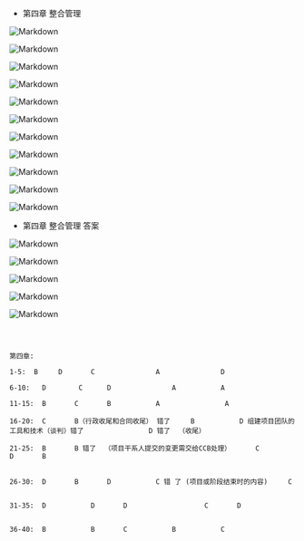 * 第四章 整合管理

![Markdown](http://p1.bpimg.com/583438/da17862157f91220.jpg)


![Markdown](http://p1.bpimg.com/583438/f1f4da6c63121874.jpg)



![Markdown](http://p1.bpimg.com/583438/da39e0450734f1a5.jpg)



![Markdown](http://p1.bpimg.com/583438/70ba0075d9a2713c.jpg)



![Markdown](http://p1.bpimg.com/583438/c41e907562cdae6b.jpg)





![Markdown](http://p1.bpimg.com/583438/6b85e9cda337948e.jpg)



![Markdown](http://p1.bpimg.com/583438/4fab0f05eb3b43e2.jpg)



![Markdown](http://p1.bpimg.com/583438/004c46cf99838df1.jpg)



![Markdown](http://p1.bpimg.com/583438/0f2610519d566968.jpg)



![Markdown](http://p1.bpimg.com/583438/af503c1088176f47.jpg)



![Markdown](http://p1.bpimg.com/583438/bc4936aed5bcf722.jpg)




* 第四章 整合管理    答案



![Markdown](http://p1.bqimg.com/583438/7717c667b164b228.jpg)



![Markdown](http://p1.bqimg.com/583438/8408d0831d5e0868.jpg)



![Markdown](http://p1.bqimg.com/583438/6ce2b82043504ce5.jpg)


![Markdown](http://p1.bqimg.com/583438/4ef91d734e8d16b5.jpg)


![Markdown](http://p1.bqimg.com/583438/e721e18ace33535b.jpg)







```



第四章:

1-5:  B	 	D		C				A				D

6-10:   D		 C		D				A		 	A

11-15:  B 		C		B			A				 A

16-20:  C		B（行政收尾和合同收尾） 错了		B			D 组建项目团队的工具和技术（谈判）错了				D 错了  （收尾）

21-25:  B 		B 错了  （项目干系人提交的变更需交给CCB处理）		C			D		B


26-30:  D		B		D			C 错 了 (项目或阶段结束时的内容)		C


31-35: 	D			D		D					C		D		


36-40: 	B			B		C			B			C




```

